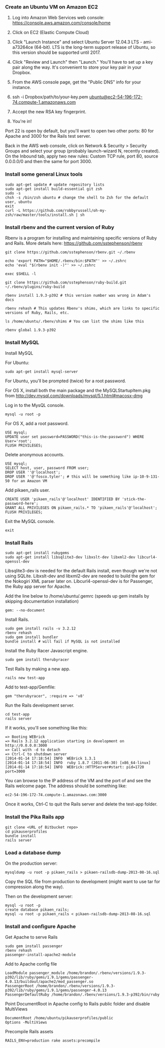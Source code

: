 ### Create an Ubuntu VM on Amazon EC2 ###

1. Log into Amazon Web Services web console: https://console.aws.amazon.com/console/home

2. Click on EC2 (Elastic Compute Cloud)

3. Click "Launch Instance" and select Ubuntu Server 12.04.3 LTS - ami-a73264ce (64-bit). LTS is the long-term support release of Ubuntu, so this version should be supported until 2017.

4. Click "Review and Launch" then "Launch." You'll have to set up a key pair along the way. It's convenient to store your key pair in your Dropbox.

5. From the AWS console page, get the "Public DNS" info for your instance.

6. ssh -i Dropbox/path/to/your-key.pem ubuntu@ec2-54-196-172-74.compute-1.amazonaws.com

7. Accept the new RSA key fingerprint.

8. You're in!

Port 22 is open by default, but you'll want to open two other ports: 80 for Apache and 3000 for the Rails test server.

Back in the AWS web console, click on Network & Security > Security Groups and select your group (probably launch-wizard N, recently created). On the Inbound tab, apply two new rules: Custom TCP rule, port 80, source 0.0.0.0/0 and then the same for port 3000.

### Install some general Linux tools ###

	sudo apt-get update # update repository lists
	sudo apt-get install build-essential git zsh
	sudo -s
	chsh -s /bin/zsh ubuntu # change the shell to Zsh for the default user, ubuntu
	exit
	curl -L https://github.com/robbyrussell/oh-my-zsh/raw/master/tools/install.sh | sh

### Install rbenv and the current version of Ruby ###

Rbenv is a program for installing and maintaining specific versions of Ruby and Rails. More details here: https://github.com/sstephenson/rbenv

	git clone https://github.com/sstephenson/rbenv.git ~/.rbenv

	echo 'export PATH="$HOME/.rbenv/bin:$PATH"' >> ~/.zshrc
	echo 'eval "$(rbenv init -)"' >> ~/.zshrc

	exec $SHELL -l

	git clone https://github.com/sstephenson/ruby-build.git ~/.rbenv/plugins/ruby-build

	rbenv install 1.9.3-p392 # this version number was wrong in Adam's docs

	rbenv rehash # This updates Rbenv's shims, which are links to specific versions of Ruby, Rails, etc.

	ls /home/ubuntu/.rbenv/shims # You can list the shims like this

	rbenv global 1.9.3-p392

### Install MySQL ###

Install MySQL 

For Ubuntu:

	sudo apt-get install mysql-server

For Ubuntu, you'll be prompted (twice) for a root password.

For OS X, install both the main package and the MySQLStartupItem.pkg from http://dev.mysql.com/downloads/mysql/5.1.html#macosx-dmg

Log in to the MysQL console.

    mysql -u root -p

For OS X, add a root password.

    USE mysql;
    UPDATE user set password=PASSWORD("this-is-the-password") WHERE User='root';
    FLUSH PRIVILEGES;

Delete anonymous accounts.

	USE mysql;
    SELECT host, user, password FROM user;
    DROP USER ''@'localhost';
    DROP USER ''@'fosco.tyler'; # this will be something like ip-10-9-131-50 for an Amazon VM

Add pikaen_rails user.

    CREATE USER 'pikaen_rails'@'localhost' IDENTIFIED BY 'stick-the-password-here';
    GRANT ALL PRIVILEGES ON pikaen_rails.* TO 'pikaen_rails'@'localhost';
    FLUSH PRIVILEGES;

Exit the MySQL console.

	exit

### Install Rails ###

	sudo apt-get install rubygems
	sudo apt-get install libsqlite3-dev libxslt-dev libxml2-dev libcurl4-openssl-dev

Libsqlite3-dev is needed for the default Rails install, even though we're not using SQLite. Libxslt-dev and libxml2-dev are needed to build the gem for the Nokogiri XML parser later on. Libcurl4-openssl-dev is for Passenger, the Ruby app server for Apache.

Add the line below to /home/ubuntu/.gemrc (speeds up gem installs by skipping documentation installation)

	gem: --no-document

Install Rails.

    sudo gem install rails -v 3.2.12
    rbenv rehash
    sudo gem install bundler
    bundle install # will fail if MySQL is not installed

Install the Ruby Racer Javascript engine.

    sudo gem install therubyracer

Test Rails by making a new app.

	rails new test-app

Add to test-app/Gemfile:

    gem "therubyracer", :require => 'v8'

Run the Rails development server.

    cd test-app
    rails server

If it works, you'll see something like this:

	=> Booting WEBrick
	=> Rails 3.2.12 application starting in development on http://0.0.0.0:3000
	=> Call with -d to detach
	=> Ctrl-C to shutdown server
	[2014-01-14 17:18:54] INFO  WEBrick 1.3.1
	[2014-01-14 17:18:54] INFO  ruby 1.8.7 (2011-06-30) [x86_64-linux]
	[2014-01-14 17:18:54] INFO  WEBrick::HTTPServer#start: pid=1720 port=3000

You can browse to the IP address of the VM and the port of and see the Rails welcome page. The address should be something like:

	ec2-54-196-172-74.compute-1.amazonaws.com:3000

Once it works, Ctrl-C to quit the Rails server and delete the test-app folder.

### Install the Pika Rails app ###

	git clone <URL of Bitbucket repo>
	cd pikauserprofiles
	bundle install
	rails server

### Load a database dump ###

On the production server:

    mysqldump -u root -p pikaen_rails > pikaen-railsdb-dump-2013-08-16.sql

Copy the SQL file from production to development (might want to use tar for compression along the way).

Then on the development server:

    mysql -u root -p
    create database pikaen_rails;
    mysql -u root -p pikaen_rails < pikaen-railsdb-dump-2013-08-16.sql

### Install and configure Apache ###

Get Apache to serve Rails

    sudo gem install passenger
    rbenv rehash
    passenger-install-apache2-module

Add to Apache config file

    LoadModule passenger_module /home/brandon/.rbenv/versions/1.9.3-p392/lib/ruby/gems/1.9.1/gems/passenger-4.0.13/buildout/apache2/mod_passenger.so
    PassengerRoot /home/brandon/.rbenv/versions/1.9.3-p392/lib/ruby/gems/1.9.1/gems/passenger-4.0.13
    PassengerDefaultRuby /home/brandon/.rbenv/versions/1.9.3-p392/bin/ruby

Point DocumentRoot in Apache config to Rails public folder and disable MultiViews

    DocumentRoot /home/ubuntu/pikauserprofiles/public
    Options -MultiViews

Precompile Rails assets

    RAILS_ENV=production rake assets:precompile
